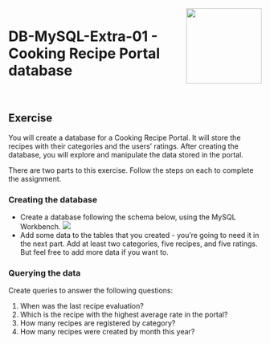 <img align="right" width="150" height="150" src="https://media-exp1.licdn.com/dms/image/C4E0BAQF7BYCCZt5epw/company-logo_200_200/0?e=2159024400&v=beta&t=qUAFP9bUgBEEXGVQYpUXW1J_OiP8e0r4rFBpqp8OrxA">

# DB-MySQL-Extra-01 - Cooking Recipe Portal database

 <br/>

## Exercise

You will create a database for a Cooking Recipe Portal. It will store the recipes with their categories and the users’ ratings.
After creating the database, you will explore and manipulate the data stored in the portal.

There are two parts to this exercise. Follow the steps on each to complete the assignment.

### Creating the database

* Create a database following the schema below, using the MySQL Workbench.
![](https://i.imgur.com/uJHMyVd.png)
* Add some data to the tables that you created - you’re going to need it in the next part. Add at least two categories, five recipes, and five ratings. But feel free to add more data if you want to.


### Querying the data

Create queries to answer the following questions:
1. When was the last recipe evaluation?
2. Which is the recipe with the highest average rate in the portal?
3. How many recipes are registered by category?
4. How many recipes were created by month this year?


